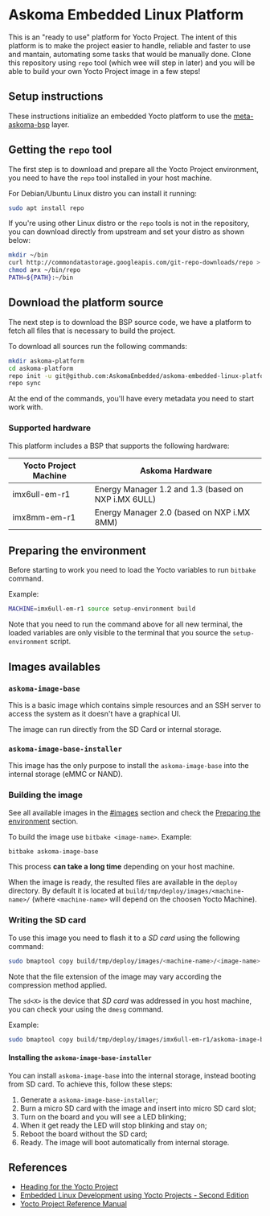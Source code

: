 # Askoma Embedded Linux Platform

This is an "ready to use" platform for Yocto Project. The intent of this platform is to make the project easier to handle, reliable and faster to use and mantain, automating some tasks that would be manually done.
Clone this repository using `repo` tool (which wee will step in later) and you will be able to build your own Yocto Project image in a few steps!

## Setup instructions

These instructions initialize an embedded Yocto platform to use the [meta-askoma-bsp](https://github.com/AskomaEmbedded/meta-askoma-bsp) layer.

## Getting the `repo` tool

The first step is to download and prepare all the Yocto Project environment, you need to have the `repo` tool installed in your host machine.

For Debian/Ubuntu Linux distro you can install it running:

```bash
sudo apt install repo
```

If you're using other Linux distro or the `repo` tools is not in the repository, you can download directly from upstream and set your distro as shown below:

```bash
mkdir ~/bin
curl http://commondatastorage.googleapis.com/git-repo-downloads/repo > ~/bin/repo
chmod a+x ~/bin/repo
PATH=${PATH}:~/bin
```

## Download the platform source

The next step is to download the BSP source code, we have a platform to fetch all files that is necessary to build the project.

To download all sources run the following commands:

```bash
mkdir askoma-platform
cd askoma-platform
repo init -u git@github.com:AskomaEmbedded/askoma-embedded-linux-platform.git 
repo sync
```

At the end of the commands, you'll have every metadata you need to start work with.

### Supported hardware

This platform includes a BSP that supports the following hardware:

| Yocto Project Machine  | Askoma Hardware                                     |
|------------------------|-----------------------------------------------------|
| imx6ull-em-r1          | Energy Manager 1.2 and 1.3 (based on NXP i.MX 6ULL) |
| imx8mm-em-r1           | Energy Manager 2.0 (based on NXP i.MX 8MM)          |

## Preparing the environment

Before starting to work you need to load the Yocto variables to run `bitbake` command.

Example:

```bash
MACHINE=imx6ull-em-r1 source setup-environment build
```

Note that you need to run the command above for all new terminal, the
loaded variables are only visible to the terminal that you source the
`setup-environment` script.

## Images availables

### `askoma-image-base`

This is a basic image which contains simple resources and an SSH server to access the system as it doesn't have a graphical UI.

The image can run directly from the SD Card or internal storage.

### `askoma-image-base-installer`

This image has the only purpose to install the `askoma-image-base` into the internal storage (eMMC or NAND).

### Building the image

See all available images in the [#images](#images) section and check the
[Preparing the environment](#preparing-the-environment) section.

To build the image use `bitbake <image-name>`. Example:

```bash
bitbake askoma-image-base
```

This process **can take a long time** depending on your host machine.

When the image is ready, the resulted files are available in the `deploy` directory. By default it is located at `build/tmp/deploy/images/<machine-name>/` (where `<machine-name>` will depend on the choosen Yocto Machine).

### Writing the SD card

To use this image you need to flash it to a *SD card* using the following command:

``` bash
sudo bmaptool copy build/tmp/deploy/images/<machine-name>/<image-name>.wic.gz /dev/sd<X>
```

Note that the file extension of the image may vary according the compression method applied.

The `sd<X>` is the device that *SD card* was addressed in you host machine, you can check your using the `dmesg` command.

Example:
``` bash
sudo bmaptool copy build/tmp/deploy/images/imx6ull-em-r1/askoma-image-base.wic.gz /dev/sde
```

#### Installing the `askoma-image-base-installer`

You can install `askoma-image-base` into the internal storage, instead booting from SD card. To achieve this, follow these steps:

1. Generate a `askoma-image-base-installer`;
2. Burn a micro SD card with the image and insert into micro SD card slot;
3. Turn on the board and you will see a LED blinking;
4. When it get ready the LED will stop blinking and stay on;
5. Reboot the board without the SD card;
6. Ready. The image will boot automatically from internal storage.

## References

-   [Heading for the Yocto Project](https://github.com/CollaborativeWritersHub/heading-for-the-yocto-project/releases/download/18.10.0/Heading-for-the-Yocto-Project.pdf)
-   [Embedded Linux Development using Yocto Projects - Second Edition](https://www.amazon.com/dp/B0751HKPB4)
-   [Yocto Project Reference Manual](https://docs.yoctoproject.org/ref-manual/index.html)
